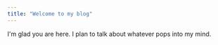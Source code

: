 ```yaml
---
title: "Welcome to my blog"
---
```


I'm glad you are here. I plan to talk about whatever pops into my mind. 
